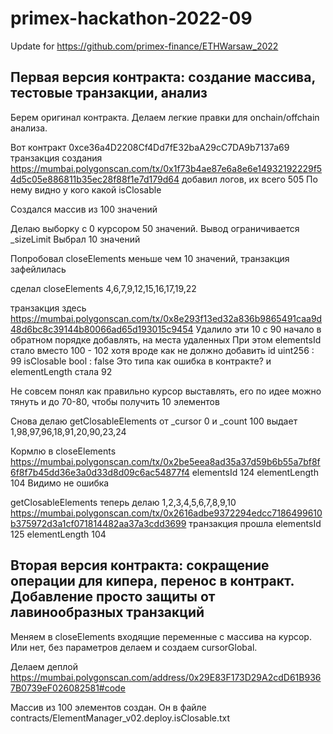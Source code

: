 # primex-hackathon-2022-09
Update for https://github.com/primex-finance/ETHWarsaw_2022

## Первая версия контракта: создание массива, тестовые транзакции, анализ

Берем оригинал контракта. Делаем легкие правки для onchain/offchain анализа.

Вот контракт
0xce36a4D2208Cf4Dd7fE32baA29cC7DA9b7137a69
транзакция создания
https://mumbai.polygonscan.com/tx/0x1f73b4ae87e6a8e6e14932192229f54d5c05e886811b35ec28f88f1e7d179d64
добавил логов, их всего 505
По нему видно у кого какой isClosable

Создался массив из 100 значений

Делаю выборку с 0 курсором 50 значений.
Вывод ограничивается _sizeLimit
Выбрал 10 значений

Попробовал closeElements меньше чем 10 значений, транзакция зафейлилась

сделал closeElements
4,6,7,9,12,15,16,17,19,22

транзакция здесь
https://mumbai.polygonscan.com/tx/0x8e293f13ed32a836b9865491caa9d48d6bc8c39144b80066ad65d193015c9454
Удалило эти 10
с 90 начало в обратном порядке добавлять, на места удаленных
При этом elementsId стало вместо 100 - 102
хотя вроде как не должно добавить
  id   uint256 :  99
  isClosable   bool :  false
Это типа как ошибка в контракте?
и elementLength стала 92

Не совсем понял как правильно курсор выставлять, его по идее можно тянуть и до 70-80, чтобы получить 10 элементов


Снова делаю getClosableElements
от _cursor 0 и _count 100
выдает  1,98,97,96,18,91,20,90,23,24

Кормлю в closeElements
https://mumbai.polygonscan.com/tx/0x2be5eea8ad35a37d59b6b55a7bf8f6f8f7b45dd36e3a0d33d8d09c6ac54877f4
elementsId 124 
elementLength 104
Видимо не ошибка

getClosableElements
теперь делаю
1,2,3,4,5,6,7,8,9,10
https://mumbai.polygonscan.com/tx/0x2616adbe9372294edcc7186499610b375972d3a1cf071814482aa37a3cdd3699
транзакция прошла
elementsId 125 
elementLength 104

## Вторая версия контракта: сокращение операции для кипера, перенос в контракт. Добавление просто защиты от лавинообразных транзакций

Меняем в closeElements входящие переменные с массива на курсор. Или нет, без параметров делаем и создаем cursorGlobal.

Делаем деплой
https://mumbai.polygonscan.com/address/0x29E83F173D29A2cdD61B9367B0739eF026082581#code

Массив из 100 элементов создан.
Он в файле contracts/ElementManager_v02.deploy.isClosable.txt

